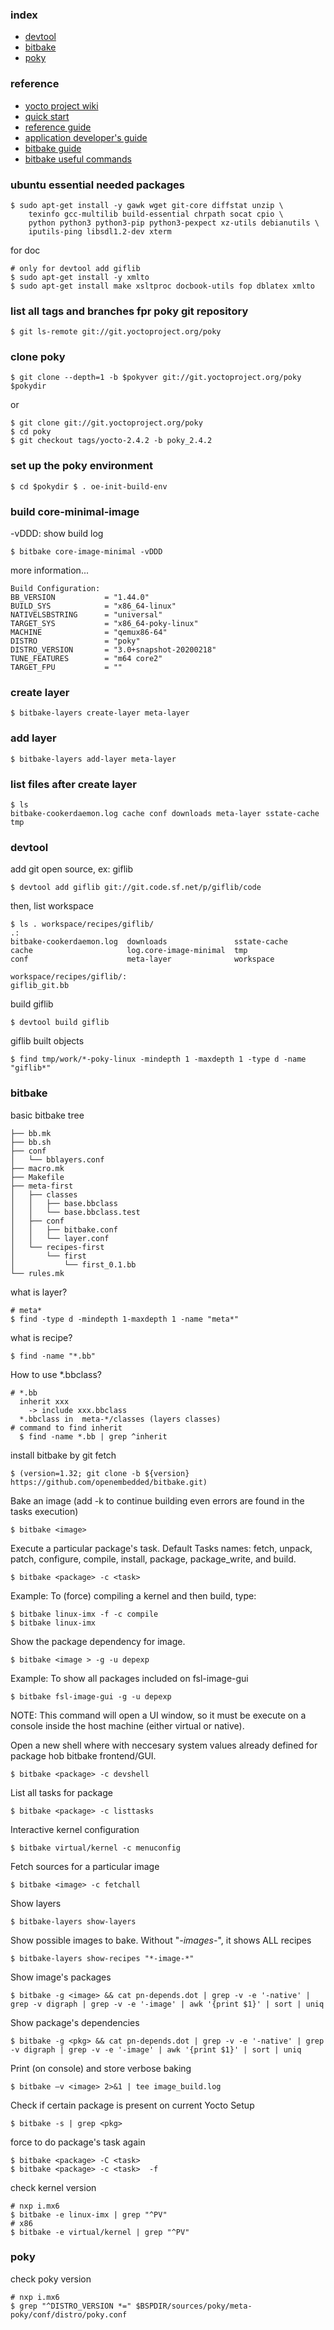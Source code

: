 ### index
- [devtool](#devtool)
- [bitbake](#bitbake)
- [poky](#poky)

### reference
- [yocto project wiki](https://wiki.yoctoproject.org/wiki/Main_Page)
- [quick start](https://www.yoctoproject.org/docs/2.4.2/yocto-project-qs/yocto-project-qs.html)
- [reference guide](https://www.yoctoproject.org/docs/current/ref-manual/ref-manual.html)
- [application developer's guide](https://www.yoctoproject.org/docs/1.8.2/adt-manual/adt-manual.html)
- [bitbake guide](https://bitbucket.org/a4z/bitbakeguide/src/master/)
- [bitbake useful commands](#bitbake)


### ubuntu essential needed packages
```
$ sudo apt-get install -y gawk wget git-core diffstat unzip \
    texinfo gcc-multilib build-essential chrpath socat cpio \
    python python3 python3-pip python3-pexpect xz-utils debianutils \
    iputils-ping libsdl1.2-dev xterm
```  

for doc 
```
# only for devtool add giflib
$ sudo apt-get install -y xmlto
$ sudo apt-get install make xsltproc docbook-utils fop dblatex xmlto
```

### list all tags and branches fpr poky git repository 
```
$ git ls-remote git://git.yoctoproject.org/poky
```

### clone poky 
```
$ git clone --depth=1 -b $pokyver git://git.yoctoproject.org/poky $pokydir
```
or
```
$ git clone git://git.yoctoproject.org/poky
$ cd poky
$ git checkout tags/yocto-2.4.2 -b poky_2.4.2
```

### set up the poky environment 
```
$ cd $pokydir $ . oe-init-build-env
```

### build core-minimal-image
-vDDD: show build log 
```
$ bitbake core-image-minimal -vDDD
```
more information...
```
Build Configuration:
BB_VERSION           = "1.44.0"
BUILD_SYS            = "x86_64-linux"
NATIVELSBSTRING      = "universal"
TARGET_SYS           = "x86_64-poky-linux"
MACHINE              = "qemux86-64"
DISTRO               = "poky"
DISTRO_VERSION       = "3.0+snapshot-20200218"
TUNE_FEATURES        = "m64 core2"
TARGET_FPU           = ""
```

### create layer 
```
$ bitbake-layers create-layer meta-layer
```

### add layer 
```
$ bitbake-layers add-layer meta-layer
```

### list files after create layer 
```
$ ls
bitbake-cookerdaemon.log cache conf downloads meta-layer sstate-cache tmp
```

### devtool 
add git open source, ex: giflib
```
$ devtool add giflib git://git.code.sf.net/p/giflib/code
```

then, list workspace
```
$ ls . workspace/recipes/giflib/
.:
bitbake-cookerdaemon.log  downloads               sstate-cache
cache                     log.core-image-minimal  tmp
conf                      meta-layer              workspace

workspace/recipes/giflib/:
giflib_git.bb
```

build giflib
```
$ devtool build giflib
```

giflib built objects
```
$ find tmp/work/*-poky-linux -mindepth 1 -maxdepth 1 -type d -name "giflib*"
```




### bitbake
basic bitbake tree
```
├── bb.mk
├── bb.sh
├── conf
│   └── bblayers.conf
├── macro.mk
├── Makefile
├── meta-first
│   ├── classes
│   │   ├── base.bbclass
│   │   └── base.bbclass.test
│   ├── conf
│   │   ├── bitbake.conf
│   │   └── layer.conf
│   └── recipes-first
│       └── first
│           └── first_0.1.bb
└── rules.mk
```

what is layer?
```
# meta*
$ find -type d -mindepth 1-maxdepth 1 -name "meta*" 
```

what is recipe?
```
$ find -name "*.bb"
```

How to use *.bbclass?
```
# *.bb
  inherit xxx
    -> include xxx.bbclass
  *.bbclass in  meta-*/classes (layers classes)
# command to find inherit
  $ find -name *.bb | grep ^inherit
```

install bitbake by git fetch
```
$ (version=1.32; git clone -b ${version} https://github.com/openembedded/bitbake.git)
```

Bake an image (add -k to continue building 
even errors are found in the tasks execution)
```
$ bitbake <image>
```

Execute a particular package's task. Default 
Tasks names: fetch, unpack, patch, configure, 
compile, install, package, package_write, and 
build.
```
$ bitbake <package> -c <task>	
```

Example: To (force) compiling a kernel and 
then build, type:
```
$ bitbake linux-imx -f -c compile
$ bitbake linux-imx
```

Show the package dependency for image.
```
$ bitbake <image > -g -u depexp
```

Example: To show all packages included on fsl-image-gui
```
$ bitbake fsl-image-gui -g -u depexp
```
NOTE: This command will open a UI window, so it must be execute on a 
console inside the host machine (either virtual or native).

Open a new shell where with neccesary system values already defined for package hob bitbake frontend/GUI.
```
$ bitbake <package> -c devshell
```

List all tasks for package
```
$ bitbake <package> -c listtasks
```

Interactive kernel configuration
```
$ bitbake virtual/kernel -c menuconfig
```

Fetch sources for a particular image
```
$ bitbake <image> -c fetchall
```

Show layers
```
$ bitbake-layers show-layers	
```

Show possible images to bake. Without "*-images-*", it shows ALL recipes
```
$ bitbake-layers show-recipes "*-image-*"	
```

Show image's packages
```
$ bitbake -g <image> && cat pn-depends.dot | grep -v -e '-native' | grep -v digraph | grep -v -e '-image' | awk '{print $1}' | sort | uniq
```

Show package's dependencies
```
$ bitbake -g <pkg> && cat pn-depends.dot | grep -v -e '-native' | grep -v digraph | grep -v -e '-image' | awk '{print $1}' | sort | uniq
```

Print (on console) and store verbose baking
```
$ bitbake –v <image> 2>&1 | tee image_build.log
```

Check if certain package is present on current Yocto Setup
```
$ bitbake -s | grep <pkg>
```

force to do package's task again
```
$ bitbake <package> -C <task> 
$ bitbake <package> -c <task>  -f
```

check kernel version
```
# nxp i.mx6
$ bitbake -e linux-imx | grep "^PV"
# x86
$ bitbake -e virtual/kernel | grep "^PV"
```

### poky
check poky version
```
# nxp i.mx6
$ grep "^DISTRO_VERSION *=" $BSPDIR/sources/poky/meta-poky/conf/distro/poky.conf
```






